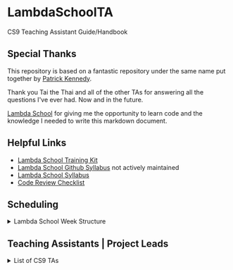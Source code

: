 # LambdaSchoolTA
CS9 Teaching Assistant Guide/Handbook

## Special Thanks
This repository is based on a fantastic repository under the same name put together by [Patrick Kennedy](https://github.com/mixelPixel/LambdaSchoolTA).

Thank you Tai the Thai and all of the other TAs for answering all the questions I've ever had. Now and in the future.

[Lambda School](https://github.com/LambdaSchool) for giving me the opportunity to learn code and the knowledge I needed to write this markdown document.

## Helpful Links
 - [Lambda School Training Kit](https://tk.lambdaschool.com/cs-master)
 - [Lambda School Github Syllabus](https://github.com/LambdaSchool/LambdaCSA-Syllabus) not actively maintained
 - [Lambda School Syllabus](https://github.com/LambdaSchool/computer-science)
 - [Code Review Checklist](https://github.com/LambdaSchool/Code-Review-Checklist)

## Scheduling
<details>
  <summary>Lambda School Week Structure</summary>
  <p>

  [Lambda School Sprint Structure](https://docs.google.com/spreadsheets/d/1m83sq7Td5jpJ0XQUTwN7dJKhBHvIUppyHGIQ58pVQl4/edit?usp=sharing)

  ![Lambda School Sprint Structure Image](images/schedule.jpg?raw=true)

  </p>
</details>

## Teaching Assistants | Project Leads
<details>
  <summary>List of CS9 TAs</summary>
  <p>
    - Alex Figilolia, Slack: @alexFig<br/>
    - Austin French, Slack: @frogr<br/>
    - Bonn Wonghansa, Slack: @Bonnw<br/>
    - Don Utley, Slack: @Don<br/>
    - Justin Borek, Slack: @JustinB<br/>
    - Kia Choi, Slack: @Kai Choi<br/>
    - Susanna McDonnald, Slack: @Susanna McDonnald<br/>
    - Thomas Dillard - Lead, Slack: @TDill<br/>
  </p>
</details>

